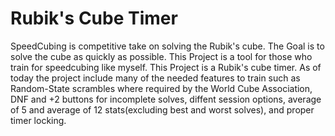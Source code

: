 # Rubik's Cube Timer
SpeedCubing is competitive take on solving the Rubik's cube. The Goal is to solve the cube as quickly as possible. This Project is a tool for those who train for speedcubing like myself. This Project is a Rubik's cube timer. As of today the project include many of the needed features to train such as Random-State scrambles where required by the World Cube Association, DNF and +2 buttons for incomplete solves, diffent session options, average of 5 and average of 12 stats(excluding best and worst solves), and proper timer locking.
